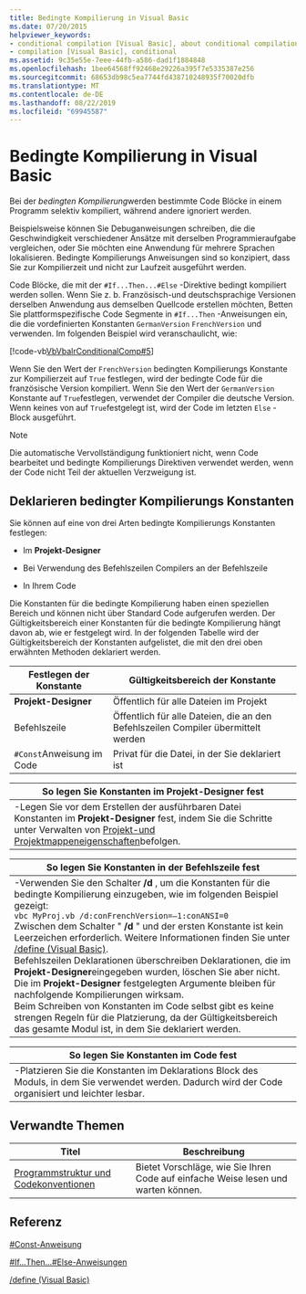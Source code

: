 ```yaml
---
title: Bedingte Kompilierung in Visual Basic
ms.date: 07/20/2015
helpviewer_keywords:
- conditional compilation [Visual Basic], about conditional compilation
- compilation [Visual Basic], conditional
ms.assetid: 9c35e55e-7eee-44fb-a586-dad1f1884848
ms.openlocfilehash: 1bee64568ff92468e29226a395f7e5335387e256
ms.sourcegitcommit: 68653db98c5ea7744fd438710248935f70020dfb
ms.translationtype: MT
ms.contentlocale: de-DE
ms.lasthandoff: 08/22/2019
ms.locfileid: "69945587"
---
```

# <a name="conditional-compilation-in-visual-basic"></a>Bedingte Kompilierung in Visual Basic
Bei der *bedingten Kompilierung*werden bestimmte Code Blöcke in einem Programm selektiv kompiliert, während andere ignoriert werden.  
  
 Beispielsweise können Sie Debuganweisungen schreiben, die die Geschwindigkeit verschiedener Ansätze mit derselben Programmieraufgabe vergleichen, oder Sie möchten eine Anwendung für mehrere Sprachen lokalisieren. Bedingte Kompilierungs Anweisungen sind so konzipiert, dass Sie zur Kompilierzeit und nicht zur Laufzeit ausgeführt werden.  
  
 Code Blöcke, die mit der `#If...Then...#Else` -Direktive bedingt kompiliert werden sollen. Wenn Sie z. b. Französisch-und deutschsprachige Versionen derselben Anwendung aus demselben Quellcode erstellen möchten, Betten Sie plattformspezifische Code Segmente in `#If...Then` -Anweisungen ein, die die vordefinierten Konstanten `GermanVersion` `FrenchVersion` und verwenden. Im folgenden Beispiel wird veranschaulicht, wie:  
  
 [!code-vb[VbVbalrConditionalComp#5](~/samples/snippets/visualbasic/VS_Snippets_VBCSharp/VbVbalrConditionalComp/VB/Class1.vb#5)]  
  
 Wenn Sie den Wert der `FrenchVersion` bedingten Kompilierungs Konstante zur Kompilierzeit auf `True` festlegen, wird der bedingte Code für die französische Version kompiliert. Wenn Sie den Wert der `GermanVersion` Konstante auf `True`festlegen, verwendet der Compiler die deutsche Version. Wenn keines von auf `True`festgelegt ist, wird der Code im letzten `Else` -Block ausgeführt.  
  
> [!NOTE]
> Die automatische Vervollständigung funktioniert nicht, wenn Code bearbeitet und bedingte Kompilierungs Direktiven verwendet werden, wenn der Code nicht Teil der aktuellen Verzweigung ist.  
  
## <a name="declaring-conditional-compilation-constants"></a>Deklarieren bedingter Kompilierungs Konstanten  
 Sie können auf eine von drei Arten bedingte Kompilierungs Konstanten festlegen:  
  
- Im **Projekt-Designer**  
  
- Bei Verwendung des Befehlszeilen Compilers an der Befehlszeile  
  
- In Ihrem Code  
  
 Die Konstanten für die bedingte Kompilierung haben einen speziellen Bereich und können nicht über Standard Code aufgerufen werden. Der Gültigkeitsbereich einer Konstanten für die bedingte Kompilierung hängt davon ab, wie er festgelegt wird. In der folgenden Tabelle wird der Gültigkeitsbereich der Konstanten aufgelistet, die mit den drei oben erwähnten Methoden deklariert werden.  
  
|Festlegen der Konstante|Gültigkeitsbereich der Konstante|  
|---|---|  
|**Projekt-Designer**|Öffentlich für alle Dateien im Projekt|  
|Befehlszeile|Öffentlich für alle Dateien, die an den Befehlszeilen Compiler übermittelt werden|  
|`#Const`Anweisung im Code|Privat für die Datei, in der Sie deklariert ist|  
  
|So legen Sie Konstanten im Projekt-Designer fest|  
|---|  
|-Legen Sie vor dem Erstellen der ausführbaren Datei Konstanten im **Projekt-Designer** fest, indem Sie die Schritte unter Verwalten von [Projekt-und Projektmappeneigenschaften](/visualstudio/ide/managing-project-and-solution-properties)befolgen.|  
  
|So legen Sie Konstanten in der Befehlszeile fest|  
|---|  
|-Verwenden Sie den Schalter **/d** , um die Konstanten für die bedingte Kompilierung einzugeben, wie im folgenden Beispiel gezeigt:<br />     `vbc MyProj.vb /d:conFrenchVersion=–1:conANSI=0`<br />     Zwischen dem Schalter " **/d** " und der ersten Konstante ist kein Leerzeichen erforderlich. Weitere Informationen finden Sie unter [/define (Visual Basic)](../../../visual-basic/reference/command-line-compiler/define.md).<br />     Befehlszeilen Deklarationen überschreiben Deklarationen, die im **Projekt-Designer**eingegeben wurden, löschen Sie aber nicht. Die im **Projekt-Designer** festgelegten Argumente bleiben für nachfolgende Kompilierungen wirksam.<br />     Beim Schreiben von Konstanten im Code selbst gibt es keine strengen Regeln für die Platzierung, da der Gültigkeitsbereich das gesamte Modul ist, in dem Sie deklariert werden.|  
  
|So legen Sie Konstanten im Code fest|  
|---|  
|-Platzieren Sie die Konstanten im Deklarations Block des Moduls, in dem Sie verwendet werden. Dadurch wird der Code organisiert und leichter lesbar.|  
  
## <a name="related-topics"></a>Verwandte Themen  
  
|Titel|Beschreibung|  
|---|---|  
|[Programmstruktur und Codekonventionen](../../../visual-basic/programming-guide/program-structure/program-structure-and-code-conventions.md)|Bietet Vorschläge, wie Sie Ihren Code auf einfache Weise lesen und warten können.|  
  
## <a name="reference"></a>Referenz  
 [#Const-Anweisung](../../../visual-basic/language-reference/directives/const-directive.md)  
  
 [#If...Then...#Else-Anweisungen](../../../visual-basic/language-reference/directives/if-then-else-directives.md)  
  
 [/define (Visual Basic)](../../../visual-basic/reference/command-line-compiler/define.md)
